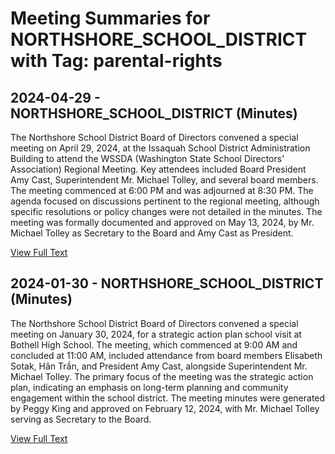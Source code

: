 # Meeting Summaries for NORTHSHORE_SCHOOL_DISTRICT with Tag: parental-rights

## 2024-04-29 - NORTHSHORE_SCHOOL_DISTRICT (Minutes)

The Northshore School District Board of Directors convened a special meeting on April 29, 2024, at the Issaquah School District Administration Building to attend the WSSDA (Washington State School Directors' Association) Regional Meeting. Key attendees included Board President Amy Cast, Superintendent Mr. Michael Tolley, and several board members. The meeting commenced at 6:00 PM and was adjourned at 8:30 PM. The agenda focused on discussions pertinent to the regional meeting, although specific resolutions or policy changes were not detailed in the minutes. The meeting was formally documented and approved on May 13, 2024, by Mr. Michael Tolley as Secretary to the Board and Amy Cast as President.

[View Full Text](https://raw.githubusercontent.com/VoronoiPerspectives/WashingtonStateSchoolBoardExplorer/refs/heads/main/data/countries/usa/states/wa/counties/snohomish/school_boards/northshore_school_district/2024/2024-04-29-minutes.txt)

## 2024-01-30 - NORTHSHORE_SCHOOL_DISTRICT (Minutes)

The Northshore School District Board of Directors convened a special meeting on January 30, 2024, for a strategic action plan school visit at Bothell High School. The meeting, which commenced at 9:00 AM and concluded at 11:00 AM, included attendance from board members Elisabeth Sotak, Hân Trần, and President Amy Cast, alongside Superintendent Mr. Michael Tolley. The primary focus of the meeting was the strategic action plan, indicating an emphasis on long-term planning and community engagement within the school district. The meeting minutes were generated by Peggy King and approved on February 12, 2024, with Mr. Michael Tolley serving as Secretary to the Board.

[View Full Text](https://raw.githubusercontent.com/VoronoiPerspectives/WashingtonStateSchoolBoardExplorer/refs/heads/main/data/countries/usa/states/wa/counties/snohomish/school_boards/northshore_school_district/2024/2024-01-30-minutes.txt)

